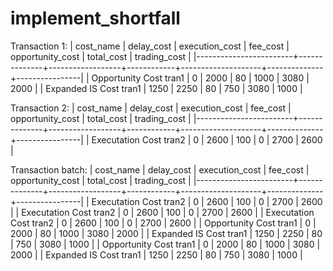 # implement_shortfall


Transaction 1:
| cost_name              |   delay_cost |   execution_cost |   fee_cost |   opportunity_cost |   total_cost |   trading_cost |
|------------------------+--------------+------------------+------------+--------------------+--------------+----------------|
| Opportunity Cost tran1 |            0 |             2000 |         80 |               1000 |         3080 |           2000 |
| Expanded IS Cost tran1 |         1250 |             2250 |         80 |                750 |         3080 |           1000 |

Transaction 2:
| cost_name              |   delay_cost |   execution_cost |   fee_cost |   opportunity_cost |   total_cost |   trading_cost |
|------------------------+--------------+------------------+------------+--------------------+--------------+----------------|
| Executation Cost tran2 |            0 |             2600 |        100 |                  0 |         2700 |           2600 |

Transaction batch:
| cost_name              |   delay_cost |   execution_cost |   fee_cost |   opportunity_cost |   total_cost |   trading_cost |
|------------------------+--------------+------------------+------------+--------------------+--------------+----------------|
| Executation Cost tran2 |            0 |             2600 |        100 |                  0 |         2700 |           2600 |
| Executation Cost tran2 |            0 |             2600 |        100 |                  0 |         2700 |           2600 |
| Executation Cost tran2 |            0 |             2600 |        100 |                  0 |         2700 |           2600 |
| Opportunity Cost tran1 |            0 |             2000 |         80 |               1000 |         3080 |           2000 |
| Expanded IS Cost tran1 |         1250 |             2250 |         80 |                750 |         3080 |           1000 |
| Opportunity Cost tran1 |            0 |             2000 |         80 |               1000 |         3080 |           2000 |
| Expanded IS Cost tran1 |         1250 |             2250 |         80 |                750 |         3080 |           1000 |
